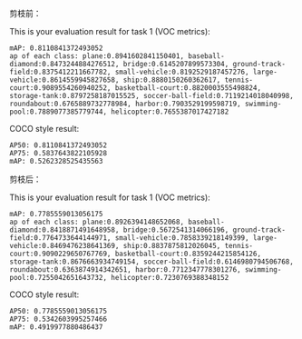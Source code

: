 剪枝前：

This is your evaluation result for task 1 (VOC metrics):

    mAP: 0.8110841372493052
    ap of each class: plane:0.8941602841150401, baseball-diamond:0.8473244884276512, bridge:0.6145207899573304, ground-track-field:0.8375412211667782, small-vehicle:0.8192529187457276, large-vehicle:0.8614559945827658, ship:0.8880150260362617, tennis-court:0.9089554260940252, basketball-court:0.8820003555498824, storage-tank:0.8797258187015525, soccer-ball-field:0.7119214018040998, roundabout:0.6765889732778984, harbor:0.7903529199598719, swimming-pool:0.7889077385779744, helicopter:0.7655387017427182

COCO style result:

    AP50: 0.8110841372493052
    AP75: 0.5837643822105928
    mAP: 0.5262328525435563

剪枝后：

This is your evaluation result for task 1 (VOC metrics):

    mAP: 0.7785559013056175
    ap of each class: plane:0.8926394148652068, baseball-diamond:0.8418871491648958, bridge:0.5672541314066196, ground-track-field:0.7764733644144971, small-vehicle:0.7858339218149399, large-vehicle:0.8469476238641369, ship:0.8837875812026045, tennis-court:0.9090229650767769, basketball-court:0.8359244215854126, storage-tank:0.8676663934749154, soccer-ball-field:0.6146980794506768, roundabout:0.6363874914342651, harbor:0.7712347778301276, swimming-pool:0.7255042651643732, helicopter:0.7230769388348152

COCO style result:

    AP50: 0.7785559013056175
    AP75: 0.5342603995257466
    mAP: 0.4919977880486437





